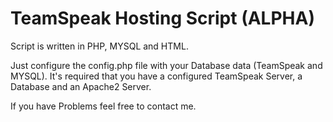 # TeamSpeak Hosting Script (ALPHA)

Script is written in PHP, MYSQL and HTML.

Just configure the config.php file with your Database data (TeamSpeak and MYSQL). It's required that you have a configured TeamSpeak Server, a Database and an Apache2 Server.

If you have Problems feel free to contact me.
